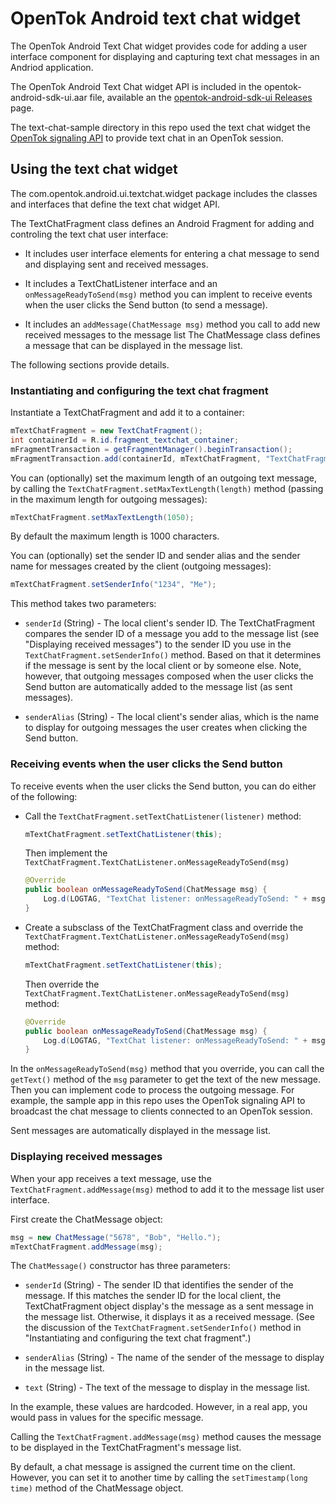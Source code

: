 OpenTok Android text chat widget
================================

The OpenTok Android Text Chat widget provides code for adding a user interface component
for displaying and capturing text chat messages in an Andriod application.

The OpenTok Android Text Chat widget API is included in the opentok-android-sdk-ui.aar
file, available an the [opentok-android-sdk-ui
Releases](https://github.com/opentok/opentok-android-sdk-ui/releases) page.

The text-chat-sample directory in this repo used the text chat widget the [OpenTok signaling 
API](https://tokbox.com/developer/guides/signaling/android/) to provide text chat in an
OpenTok session.

## Using the text chat widget

The com.opentok.android.ui.textchat.widget package includes the classes and interfaces
that define the text chat widget API.

The TextChatFragment class defines an Android Fragment for adding and controling the text chat
user interface:

* It includes user interface elements for entering a chat message to send and displaying sent
  and received messages.

* It includes a TextChatListener interface and an `onMessageReadyToSend(msg)` method
  you can implent to receive events when the user clicks the Send button (to send a message).

* It includes an `addMessage(ChatMessage msg)` method you call to add new received messages
  to the message list The ChatMessage class defines a message that can be displayed in the message
  list.

The following sections provide details.

### Instantiating and configuring the text chat fragment

Instantiate a TextChatFragment and add it to a container:

```java
mTextChatFragment = new TextChatFragment();
int containerId = R.id.fragment_textchat_container;
mFragmentTransaction = getFragmentManager().beginTransaction();
mFragmentTransaction.add(containerId, mTextChatFragment, "TextChatFragment").commit();
```

You can (optionally) set the maximum length of an outgoing text message, by calling the
`TextChatFragment.setMaxTextLength(length)` method (passing in the maximum length for outgoing
messages):

```java
mTextChatFragment.setMaxTextLength(1050);
```
By default the maximum length is 1000 characters. 

You can (optionally) set the sender ID and sender alias and the sender name for messages created
by the client (outgoing messages):

```java
mTextChatFragment.setSenderInfo("1234", "Me");
```

This method takes two parameters:

* `senderId` (String) - The local client's sender ID. The TextChatFragment compares the sender ID of
  a message you add to the message list (see "Displaying received messages") to the sender ID you
  use in the `TextChatFragment.setSenderInfo()` method. Based on that it determines if the message
  is sent by the local client or by someone else. Note, however, that outgoing messages composed
  when the user clicks the Send button are automatically added to the message list (as sent
  messages).

* `senderAlias` (String) - The local client's sender alias, which is the name to display for
  outgoing messages the user creates when clicking the Send button.

### Receiving events when the user clicks the Send button

To receive events when the user clicks the Send button, you can do either of
the following:

* Call the `TextChatFragment.setTextChatListener(listener)` method:

   ```java
   mTextChatFragment.setTextChatListener(this);
   ```
   
   Then implement the `TextChatFragment.TextChatListener.onMessageReadyToSend(msg)`
   
   ```java
   @Override
   public boolean onMessageReadyToSend(ChatMessage msg) {
       Log.d(LOGTAG, "TextChat listener: onMessageReadyToSend: " + msg.getText());
   }
   ```

* Create a subsclass of the TextChatFragment class and override the
  `TextChatFragment.TextChatListener.onMessageReadyToSend(msg)` method:

   ```java
   mTextChatFragment.setTextChatListener(this);
   ```

   Then override the `TextChatFragment.TextChatListener.onMessageReadyToSend(msg)`
   method:

   ```java
   @Override
   public boolean onMessageReadyToSend(ChatMessage msg) {
       Log.d(LOGTAG, "TextChat listener: onMessageReadyToSend: " + msg.getText());
   }
   ```

In the `onMessageReadyToSend(msg)` method that you override, you can
call the `getText()` method of the `msg` parameter to get the text of the
new message. Then you can implement code to process the outgoing message. For example,
the sample app in this repo uses the OpenTok signaling API to broadcast the chat
message to clients connected to an OpenTok session.

Sent messages are automatically displayed in the message list.

### Displaying received messages

When your app receives a text message, use the `TextChatFragment.addMessage(msg)` method
to add it to the message list user interface.

First create the ChatMessage object:

```java
msg = new ChatMessage("5678", "Bob", "Hello.");
mTextChatFragment.addMessage(msg);
```
The `ChatMessage()` constructor has three parameters:

* `senderId` (String) - The sender ID that identifies the sender of the message. If this
  matches the sender ID for the local client, the TextChatFragment object display's the
  message as a sent message in the message list. Otherwise, it displays it as a received
  message. (See the discussion of the `TextChatFragment.setSenderInfo()` method in
  "Instantiating and configuring the text chat fragment".)

* `senderAlias` (String) - The name of the sender of the message to display in the message list.

* `text` (String) - The text of the message to display in the message list.

In the example, these values are hardcoded. However, in a real app, you would pass
in values for the specific message.

Calling the `TextChatFragment.addMessage(msg)` method causes the message to be displayed in
the TextChatFragment's message list.

By default, a chat message is assigned the current time on the client. However, you can set it
to another time by calling the `setTimestamp(long time)` method of the ChatMessage object.
